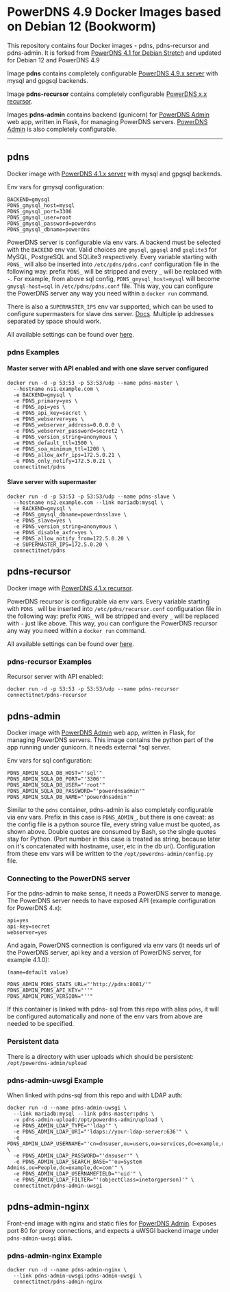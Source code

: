 # PowerDNS 4.9 Docker Images based on Debian 12 (Bookworm)

This repository contains four Docker images - pdns, pdns-recursor and pdns-admin. It is forked from [PowerDNS 4.1 for Debian Stretch](https://github.com/connectitnet/powerdns-for-docker) and updated for Debian 12 and PowerDNS 4.9

Image **pdns** contains completely configurable [PowerDNS 4.9.x server](https://www.powerdns.com/) with mysql and gpgsql backends.

Image **pdns-recursor** contains completely configurable [PowerDNS x.x recursor](https://www.powerdns.com/).

Images **pdns-admin** contains backend (gunicorn) for [PowerDNS Admin](https://github.com/ngoduykhanh/PowerDNS-Admin) web app, written in Flask, for managing PowerDNS servers. [PowerDNS Admin](https://github.com/ngoduykhanh/PowerDNS-Admin) is also completely configurable.

***

## pdns

Docker image with [PowerDNS 4.1.x server](https://www.powerdns.com/) with mysql and gpgsql backends.

Env vars for gmysql configuration:

```text
BACKEND=gmysql
PDNS_gmysql_host=mysql
PDNS_gmysql_port=3306
PDNS_gmysql_user=root
PDNS_gmysql_password=powerdns
PDNS_gmysql_dbname=powerdns
```

PowerDNS server is configurable via env vars. A backend must be selected with the `BACKEND` env var. Valid choices are `gmysql`, `gpgsql` and `gsqlite3` for MySQL, PostgreSQL and SQLite3 respectively.
Every variable starting with `PDNS_` will also be inserted into `/etc/pdns/pdns.conf` configuration file in the following way: prefix `PDNS_` will be stripped and every `_` will be replaced with `-`. For example, from above sql config, `PDNS_gmysql_host=mysql` will become `gmysql-host=sql` in `/etc/pdns/pdns.conf` file. This way, you can configure the PowerDNS server any way you need within a `docker run` command.

There is also a `SUPERMASTER_IPS` env var supported, which can be used to configure supermasters for slave dns server. [Docs](https://doc.powerdns.com/md/authoritative/modes-of-operation/#supermaster-automatic-provisioning-of-slaves). Multiple ip addresses separated by space should work.

All available settings can be found over [here](https://doc.powerdns.com/md/authoritative/settings/).

### pdns Examples

#### Master server with API enabled and with one slave server configured

```shell
docker run -d -p 53:53 -p 53:53/udp --name pdns-master \
  --hostname ns1.example.com \
  -e BACKEND=gmysql \
  -e PDNS_primary=yes \
  -e PDNS_api=yes \
  -e PDNS_api_key=secret \
  -e PDNS_webserver=yes \
  -e PDNS_webserver_address=0.0.0.0 \
  -e PDNS_webserver_password=secret2 \
  -e PDNS_version_string=anonymous \
  -e PDNS_default_ttl=1500 \
  -e PDNS_soa_minimum_ttl=1200 \
  -e PDNS_allow_axfr_ips=172.5.0.21 \
  -e PDNS_only_notify=172.5.0.21 \
  connectitnet/pdns
```

#### Slave server with supermaster

```shell
docker run -d -p 53:53 -p 53:53/udp --name pdns-slave \
  --hostname ns2.example.com --link mariadb:mysql \
  -e BACKEND=gmysql \
  -e PDNS_gmysql_dbname=powerdnsslave \
  -e PDNS_slave=yes \
  -e PDNS_version_string=anonymous \
  -e PDNS_disable_axfr=yes \
  -e PDNS_allow_notify_from=172.5.0.20 \
  -e SUPERMASTER_IPS=172.5.0.20 \
  connectitnet/pdns
```

## pdns-recursor

Docker image with [PowerDNS 4.1.x recursor](https://www.powerdns.com/).

PowerDNS recursor is configurable via env vars. Every variable starting with `PDNS_` will be inserted into `/etc/pdns/recursor.conf` configuration file in the following way: prefix `PDNS_` will be stripped and every `_` will be replaced with `-` just like above. This way, you can configure the PowerDNS recursor any way you need within a `docker run` command.

All available settings can be found over [here](https://doc.powerdns.com/md/recursor/settings/).

### pdns-recursor Examples

Recursor server with API enabled:

```shell
docker run -d -p 53:53 -p 53:53/udp --name pdns-recursor connectitnet/pdns-recursor
```

## pdns-admin

Docker image with [PowerDNS Admin](https://github.com/ngoduykhanh/PowerDNS-Admin) web app, written in Flask, for managing PowerDNS servers. This image contains the python part of the app running under gunicorn. It needs external *sql server.

Env vars for sql configuration:

```text
PDNS_ADMIN_SQLA_DB_HOST="'sql'"
PDNS_ADMIN_SQLA_DB_PORT="'3306'"
PDNS_ADMIN_SQLA_DB_USER="'root'"
PDNS_ADMIN_SQLA_DB_PASSWORD="'powerdnsadmin'"
PDNS_ADMIN_SQLA_DB_NAME="'powerdnsadmin'"
```

Similar to the `pdns` container, pdns-admin is also completely configurable via env vars. Prefix in this case is `PDNS_ADMIN_`, but there is one caveat: as the config file is a python source file, every string value must be quoted, as shown above. Double quotes are consumed by Bash, so the single quotes stay for Python. (Port number in this case is treated as string, because later on it's concatenated with hostname, user, etc in the db uri). Configuration from these env vars will be written to the `/opt/powerdns-admin/config.py` file.

### Connecting to the PowerDNS server

For the pdns-admin to make sense, it needs a PowerDNS server to manage. The PowerDNS server needs to have exposed API (example configuration for PowerDNS 4.x):

```text
api=yes
api-key=secret
webserver=yes
```

And again, PowerDNS connection is configured via env vars (it needs url of the PowerDNS server, api key and a version of PowerDNS server, for example 4.1.0):

```text
(name=default value)

PDNS_ADMIN_PDNS_STATS_URL="'http://pdns:8081/'"
PDNS_ADMIN_PDNS_API_KEY="''"
PDNS_ADMIN_PDNS_VERSION="''"
```

If this container is linked with pdns-
sql from this repo with alias `pdns`, it will be configured automatically and none of the env vars from above are needed to be specified.

### Persistent data

There is a directory with user uploads which should be persistent: `/opt/powerdns-admin/upload`

### pdns-admin-uwsgi Example

When linked with pdns-sql from this repo and with LDAP auth:

```text
docker run -d --name pdns-admin-uwsgi \
  --link mariadb:mysql --link pdns-master:pdns \
  -v pdns-admin-upload:/opt/powerdns-admin/upload \
  -e PDNS_ADMIN_LDAP_TYPE="'ldap'" \
  -e PDNS_ADMIN_LDAP_URI="'ldaps://your-ldap-server:636'" \
  -e PDNS_ADMIN_LDAP_USERNAME="'cn=dnsuser,ou=users,ou=services,dc=example,dc=com'" \
  -e PDNS_ADMIN_LDAP_PASSWORD="'dnsuser'" \
  -e PDNS_ADMIN_LDAP_SEARCH_BASE="'ou=System Admins,ou=People,dc=example,dc=com'" \
  -e PDNS_ADMIN_LDAP_USERNAMEFIELD="'uid'" \
  -e PDNS_ADMIN_LDAP_FILTER="'(objectClass=inetorgperson)'" \
  connectitnet/pdns-admin-uwsgi
```

## pdns-admin-nginx

Front-end image with nginx and static files for [PowerDNS Admin](https://github.com/ngoduykhanh/PowerDNS-Admin). Exposes port 80 for proxy connections, and expects a uWSGI backend image under `pdns-admin-uwsgi` alias.

### pdns-admin-nginx Example

```shell
docker run -d --name pdns-admin-nginx \
  --link pdns-admin-uwsgi:pdns-admin-uwsgi \
  connectitnet/pdns-admin-nginx
```
